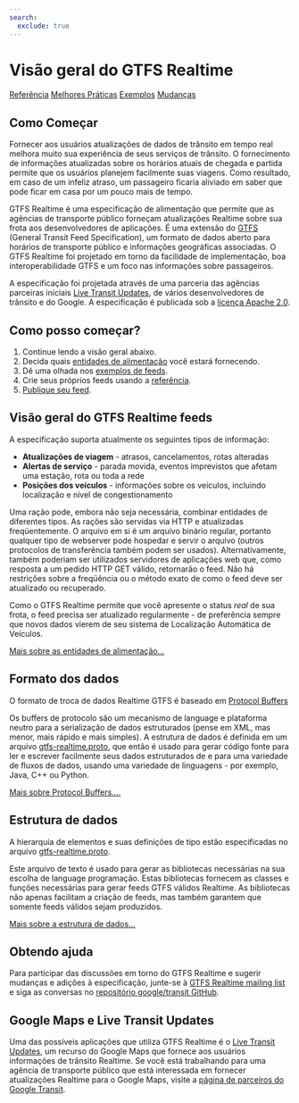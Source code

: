 ```yaml
---
search:
  exclude: true
---
```


# Visão geral do GTFS Realtime

<div class="landing-page">
   <a class="button" href="reference">Referência</a>
   <a class="button" href="best-practices">Melhores Práticas</a>
   <a class="button" href="feed-examples">Exemplos</a>
   <a class="button" href="changes">Mudanças</a>
</div>

## Como Começar

Fornecer aos usuários atualizações de dados de trânsito em tempo real melhora muito sua experiência de seus serviços de trânsito. O fornecimento de informações atualizadas sobre os horários atuais de chegada e partida permite que os usuários planejem facilmente suas viagens. Como resultado, em caso de um infeliz atraso, um passageiro ficaria aliviado em saber que pode ficar em casa por um pouco mais de tempo.

GTFS Realtime é uma especificação de alimentação que permite que as agências de transporte público forneçam atualizações Realtime sobre sua frota aos desenvolvedores de aplicações. É uma extensão do [GTFS](../schedule/reference) (General Transit Feed Specification), um formato de dados aberto para horários de transporte público e informações geográficas associadas. O GTFS Realtime foi projetado em torno da facilidade de implementação, boa interoperabilidade GTFS e um foco nas informações sobre passageiros.

A especificação foi projetada através de uma parceria das agências parceiras iniciais [Live Transit Updates](https://developers.google.com/transit/google-transit#LiveTransitUpdates), de vários desenvolvedores de trânsito e do Google. A especificação é publicada sob a [licença Apache 2.0](https://www.apache.org/licenses/LICENSE-2.0.html).

## Como posso começar?

1.  Continue lendo a visão geral abaixo.
2.  Decida quais [entidades de alimentação](feed-entities) você estará fornecendo.
3.  Dê uma olhada nos [exemplos de feeds](feed-examples).
4.  Crie seus próprios feeds usando a [referência](reference).
5.  [Publique seu feed](best-practices/#feed-publishing-general-practices).

## Visão geral do GTFS Realtime feeds

A especificação suporta atualmente os seguintes tipos de informação:

*   **Atualizações de viagem** - atrasos, cancelamentos, rotas alteradas
*   **Alertas de serviço** - parada movida, eventos imprevistos que afetam uma estação, rota ou toda a rede
*   **Posições dos veículos** - informações sobre os veículos, incluindo localização e nível de congestionamento

Uma ração pode, embora não seja necessária, combinar entidades de diferentes tipos. As rações são servidas via HTTP e atualizadas freqüentemente. O arquivo em si é um arquivo binário regular, portanto qualquer tipo de webserver pode hospedar e servir o arquivo (outros protocolos de transferência também podem ser usados). Alternativamente, também poderiam ser utilizados servidores de aplicações web que, como resposta a um pedido HTTP GET válido, retornarão o feed. Não há restrições sobre a freqüência ou o método exato de como o feed deve ser atualizado ou recuperado.

Como o GTFS Realtime permite que você apresente o status _real_ de sua frota, o feed precisa ser atualizado regularmente - de preferência sempre que novos dados vierem de seu sistema de Localização Automática de Veículos.

[Mais sobre as entidades de alimentação...](feed-entities)

## Formato dos dados

O formato de troca de dados Realtime GTFS é baseado em [Protocol Buffers](https://developers.google.com/protocol-buffers/)

Os buffers de protocolo são um mecanismo de language e plataforma neutro para a serialização de dados estruturados (pense em XML, mas menor, mais rápido e mais simples). A estrutura de dados é definida em um arquivo [gtfs-realtime.proto](proto), que então é usado para gerar código fonte para ler e escrever facilmente seus dados estruturados de e para uma variedade de fluxos de dados, usando uma variedade de linguagens - por exemplo, Java, C++ ou Python.

[Mais sobre Protocol Buffers....](https://developers.google.com/protocol-buffers/)

## Estrutura de dados

A hierarquia de elementos e suas definições de tipo estão especificadas no arquivo [gtfs-realtime.proto](proto).

Este arquivo de texto é usado para gerar as bibliotecas necessárias na sua escolha de language programação. Estas bibliotecas fornecem as classes e funções necessárias para gerar feeds GTFS válidos Realtime. As bibliotecas não apenas facilitam a criação de feeds, mas também garantem que somente feeds válidos sejam produzidos.

[Mais sobre a estrutura de dados...](reference)

## Obtendo ajuda

Para participar das discussões em torno do GTFS Realtime e sugerir mudanças e adições à especificação, junte-se à [GTFS Realtime mailing list](https://groups.google.com/group/gtfs-realtime) e siga as conversas no [repositório google/transit GitHub](https://github.com/google/transit).

## Google Maps e Live Transit Updates

Uma das possíveis aplicações que utiliza GTFS Realtime é o [Live Transit Updates](https://developers.google.com/transit/google-transit#LiveTransitUpdates), um recurso do Google Maps que fornece aos usuários informações de trânsito Realtime. Se você está trabalhando para uma agência de transporte público que está interessada em fornecer atualizações Realtime para o Google Maps, visite a [página de parceiros do Google Transit](https://maps.google.com/help/maps/transit/partners/live-updates.html).
